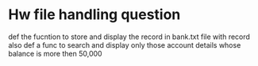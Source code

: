 # Hw file handling question
def the fucntion to store and display the record in bank.txt file with record 
also def a func to search and display 
only those account details whose balance is more then 50,000
